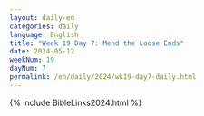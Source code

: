 ```yaml
---
layout: daily-en
categories: daily
language: English
title: "Week 19 Day 7: Mend the Loose Ends"
date: 2024-05-12
weekNum: 19
dayNum: 7
permalink: /en/daily/2024/wk19-day7-daily.html
---
```



{% include BibleLinks2024.html %}


